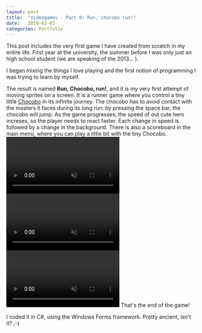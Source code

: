 ```yaml
---
layout: post
title:  "Videogames - Part 0: Run, chocobo run!"
date:   2019-02-03
categories: Portfolio
---
```


This post includes the very first game I have created from scratch in my entire life.
First year at the university, the summer before I was only just an high school student (we are speaking of the 2013... ).

I began mixing the things I love playing and the first notion of programming I was trying to learn by myself.

The result is named **Run, Chocobo, run!**, and it is my very first attempt of moving sprites on a screen.
It is a runner game where you control a tiny little [Chocobo](https://en.wikipedia.org/wiki/Chocobo) in its infinite journey.
The chocobo has to avoid contact with the mosters it faces during its long run: by pressing the space bar, the chocobo will jump.
As the game progresses, the speed of out cute hero increses, so the player needs to react faster.
Each change in speed is followed by a change in the background.
There is also a scoreboard in the main menù, where you can play a little bit with the tiny Chocobo.
<video muted controls>
    <source src="/assets/videos/run/video2.mp4" type="video/mp4">
</video>
<video muted controls>
    <source src="/assets/videos/run/video1.mp4" type="video/mp4">
</video>
<video muted controls>
    <source src="/assets/videos/run/video3.mp4" type="video/mp4">
</video>
That's the end of the game!

I coded it in C#, using the Windows Forms framework.
Pretty ancient, isn't it? ;-)